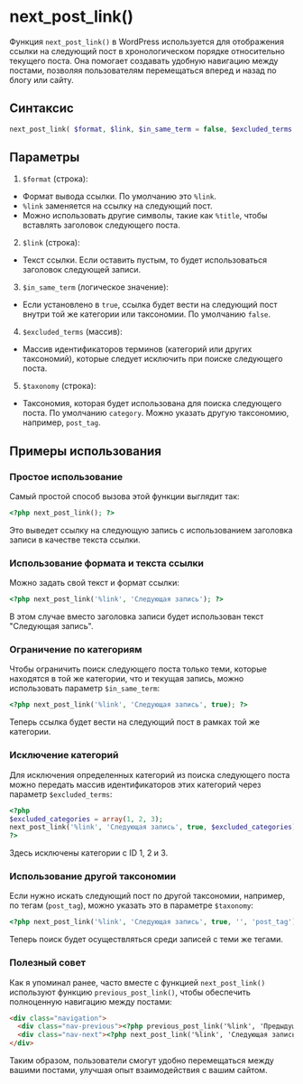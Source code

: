 # next_post_link()
Функция `next_post_link()` в WordPress используется для отображения ссылки на следующий пост в хронологическом порядке относительно текущего поста. Она помогает создавать удобную навигацию между постами, позволяя пользователям перемещаться вперед и назад по блогу или сайту.

## Синтаксис
```php
next_post_link( $format, $link, $in_same_term = false, $excluded_terms = '', $taxonomy = 'category' );
```

## Параметры
1. `$format` (строка):
  - Формат вывода ссылки. По умолчанию это `%link`.
  - `%link` заменяется на ссылку на следующий пост.
  - Можно использовать другие символы, такие как `%title`, чтобы вставлять заголовок следующего поста.

2. `$link` (строка):
  - Текст ссылки. Если оставить пустым, то будет использоваться заголовок следующей записи.

3. `$in_same_term` (логическое значение):
  - Если установлено в `true`, ссылка будет вести на следующий пост внутри той же категории или таксономии. По умолчанию `false`.

4. `$excluded_terms` (массив):
  - Массив идентификаторов терминов (категорий или других таксономий), которые следует исключить при поиске следующего поста.

5. `$taxonomy` (строка):
  - Таксономия, которая будет использована для поиска следующего поста. По умолчанию `category`. Можно указать другую таксономию, например, `post_tag`.

## Примеры использования

### Простое использование
Самый простой способ вызова этой функции выглядит так:

```php
<?php next_post_link(); ?>
```

Это выведет ссылку на следующую запись с использованием заголовка записи в качестве текста ссылки.

### Использование формата и текста ссылки
Можно задать свой текст и формат ссылки:

```php
<?php next_post_link('%link', 'Следующая запись'); ?>
```

В этом случае вместо заголовка записи будет использован текст "Следующая запись".

### Ограничение по категориям
Чтобы ограничить поиск следующего поста только теми, которые находятся в той же категории, что и текущая запись, можно использовать параметр `$in_same_term`:

```php
<?php next_post_link('%link', 'Следующая запись', true); ?>
```

Теперь ссылка будет вести на следующий пост в рамках той же категории.

### Исключение категорий
Для исключения определенных категорий из поиска следующего поста можно передать массив идентификаторов этих категорий через параметр `$excluded_terms`:

```php
<?php
$excluded_categories = array(1, 2, 3);
next_post_link('%link', 'Следующая запись', true, $excluded_categories);
?>
```

Здесь исключены категории с ID 1, 2 и 3.

### Использование другой таксономии
Если нужно искать следующий пост по другой таксономии, например, по тегам (`post_tag`), можно указать это в параметре `$taxonomy`:

```php
<?php next_post_link('%link', 'Следующая запись', true, '', 'post_tag'); ?>
```

Теперь поиск будет осуществляться среди записей с теми же тегами.

### Полезный совет
Как я упоминал ранее, часто вместе с функцией `next_post_link()` используют функцию `previous_post_link()`, чтобы обеспечить полноценную навигацию между постами:

```html
<div class="navigation">
  <div class="nav-previous"><?php previous_post_link('%link', 'Предыдущая запись'); ?></div>
  <div class="nav-next"><?php next_post_link('%link', 'Следующая запись'); ?></div>
</div>
```

Таким образом, пользователи смогут удобно перемещаться между вашими постами, улучшая опыт взаимодействия с вашим сайтом.
